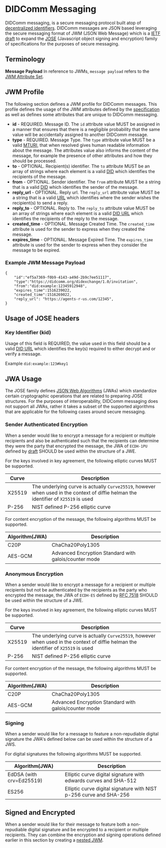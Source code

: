 # DIDComm Messaging

DIDComm messaging, is a secure messaging protocol built atop of [decentralized identifiers](https://w3c.github.io/did-core/). DIDComm messages are JSON based leveraging the secure messaging format of JWM (JSON Web Message) which is a [IETF draft](https://github.com/mattrglobal/jwm) to expand the [JOSE](https://datatracker.ietf.org/group/jose/documents/) (Javascript object signing and encryption) family of specifications for the purposes of secure messaging.

## Terminology

**Message Payload** In reference to JWMs, `message payload` refers to the [JWM Attribute Set](https://tools.ietf.org/html/draft-looker-jwm-01#section-1.2).

## JWM Profile

The following section defines a JWM profile for DIDComm messages. This profile defines the usage of the JWM attributes defined by the [specification](https://tools.ietf.org/html/draft-looker-jwm-01#section-3.1) as well as defines some attributes that are unique to DIDComm messaging.

- **id** - REQUIRED. Message ID. The `id` attribute value MUST be assigned in a manner that ensures that there is a negligible probability that the same value will be accidentally assigned to another DIDComm message.
- **type** - REQUIRED. Message Type. The `type` attribute value MUST be a valid [MTURI](https://github.com/hyperledger/aries-rfcs/blob/master/concepts/0003-protocols/uris.md#mturi), that when resolved gives human readable information about the message. The attributes value also informs the content of the message, for example the presence of other attributes and how they should be processed.
- **to** - OPTIONAL. Recipient(s) identifier. The `to` attribute MUST be an array of strings where each element is a valid [DID](https://w3c.github.io/did-core/#generic-did-syntax) which identifies the recipients of the message.
- **from** - OPTIONAL. Sender identifier. The `from` attribute MUST be a string that is a valid [DID](https://w3c.github.io/did-core/#generic-did-syntax) which identifies the sender of the message.
- **reply_url** - OPTIONAL. Reply url. The `reply_url` attribute value MUST be a string that is a valid [URL](https://tools.ietf.org/html/rfc3986) which identifies where the sender wishes the recipient(s) to send a reply.
- **reply_to** - OPTIONAL. Reply to. The `reply_to` attribute value MUST be an array of strings where each element is a valid [DID URL](https://w3c.github.io/did-core/#generic-did-syntax) which identifies the recipients of the reply to the message.
- **created_time** - OPTIONAL. Message Created Time. The `created_time` attribute is used for the sender to express when they created the message.
- **expires_time** - OPTIONAL. Message Expired Time. The `expires_time` attribute is used for the sender to express when they consider the message to be expired.

### Example JWM Message Payload

```
{
    "id":"ef5a7369-f0b9-4143-a49d-2b9c7ee51117",
    "type":"https://didcomm.org/didexchange/1.0/invitation",
    "from":"did:example:12345912948",
    "expires_time":1516239022,
    "created_time":1516269022,
    "reply_url": "https://agents-r-us.com/12345",
}
```

## Usage of JOSE headers

### Key Identifier (kid)

Usage of this field is REQUIRED, the value used in this field should be a valid [DID URL](https://w3c.github.io/did-core/#generic-did-syntax) which identifies the key(s) required to either decrypt and or verify a message.

Example `did:example:123#key1`

## JWA Usage

The JOSE family defines [JSON Web Algorithms](https://tools.ietf.org/html/rfc7518) (JWAs) which standardize certain cryptographic operations that are related to preparing JOSE structures. For the purposes of interoperability, DIDComm messaging does not support all JWAs, rather it takes a subset of the supported algorithms that are applicable for the following cases around secure messaging.

### Sender Authenticated Encryption

When a sender would like to encrypt a message for a recipient or multiple recipients and also be authenticated such that the recipients can determine they were the party that encrypted the message, the JWA of `ECDH-1PU` defined by [draft](https://tools.ietf.org/html/draft-madden-jose-ecdh-1pu-02) SHOULD be used within the structure of a JWE. 

For the keys involved in key agreement, the following elliptic curves MUST be supported.

|Curve |Description                                                                                                                        |
|------|-----------------------------------------------------------------------------------------------------------------------------------|
|X25519|The underlying curve is actually `Curve25519`, however when used in the context of diffie helman the identifier of `X25519` is used|
|P-256 |NIST defined P-256 elliptic curve                                                                                                  |

For content encryption of the message, the following algorithms MUST be supported.

|Algorithm(JWA) |Description                                          |
|---------------|-----------------------------------------------------|
|C20P           |ChaCha20Poly1305                                     |
|AES-GCM        |Advanced Encryption Standard with galois/counter mode|

### Anonymous Encryption

When a sender would like to encrypt a message for a recipient or multiple recipients but not be authenticated by the recipients as the party who encrypted the message, the JWA of `ECDH-ES` defined by [RFC 7518](https://tools.ietf.org/html/rfc7518#section-4.6) SHOULD be used within the structure of a JWE. 

For the keys involved in key agreement, the following elliptic curves MUST be supported.

|Curve |Description                                                                                                                        |
|------|-----------------------------------------------------------------------------------------------------------------------------------|
|X25519|The underlying curve is actually `Curve25519`, however when used in the context of diffie helman the identifier of `X25519` is used|
|P-256 |NIST defined P-256 elliptic curve                                                                                                  |

For content encryption of the message, the following algorithms MUST be supported.

|Algorithm(JWA) |Description                                          |
|---------------|-----------------------------------------------------|
|C20P           |ChaCha20Poly1305                                     |
|AES-GCM        |Advanced Encryption Standard with galois/counter mode|

### Signing

When a sender would like for a message to feature a non-repudiable digital signature the JWA's defined below can be used within the structure of a JWS.

For digital signatures the following algorithms MUST be supported.

|Algorithm(JWA)               |Description                                                         |
|-----------------------------|--------------------------------------------------------------------|
|EdDSA (with crv=Ed25519)     |Elliptic curve digital signature with edwards curves and SHA-512    |
|ES256                        |Elliptic curve digital signature with NIST p-256 curve and SHA-256  |


## Signed and Encrypted

When a sender would like for their message to feature both a non-repudiable digital signature and be encrypted to a recipient or multiple recipients. They can combine the encryption and signing operations defined earlier in this section by creating a [nested JWM](https://tools.ietf.org/html/draft-looker-jwm-01#section-1.2).